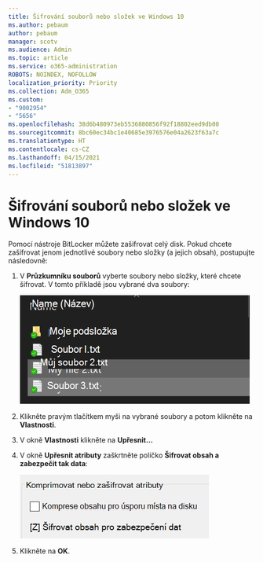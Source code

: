```yaml
---
title: Šifrování souborů nebo složek ve Windows 10
ms.author: pebaum
author: pebaum
manager: scotv
ms.audience: Admin
ms.topic: article
ms.service: o365-administration
ROBOTS: NOINDEX, NOFOLLOW
localization_priority: Priority
ms.collection: Adm_O365
ms.custom:
- "9002954"
- "5656"
ms.openlocfilehash: 38d6b480973eb5536880856f92f18802eed9db08
ms.sourcegitcommit: 8bc60ec34bc1e40685e3976576e04a2623f63a7c
ms.translationtype: HT
ms.contentlocale: cs-CZ
ms.lasthandoff: 04/15/2021
ms.locfileid: "51813897"
---
```

# <a name="encrypt-files-or-folder-in-windows-10"></a>Šifrování souborů nebo složek ve Windows 10

Pomocí nástroje BitLocker můžete zašifrovat celý disk. Pokud chcete zašifrovat jenom jednotlivé soubory nebo složky (a jejich obsah), postupujte následovně:

1. V **Průzkumníku souborů** vyberte soubory nebo složky, které chcete šifrovat. V tomto příkladě jsou vybrané dva soubory:

    ![Výběr souborů nebo složek k šifrování](media/select-for-encrypting.png)

2. Klikněte pravým tlačítkem myši na vybrané soubory a potom klikněte na **Vlastnosti**.

3. V okně **Vlastnosti** klikněte na **Upřesnit…**

4. V okně **Upřesnit atributy** zaškrtněte políčko **Šifrovat obsah a zabezpečit tak data**:

    ![Šifrování obsahu](media/encrypt-contents.png)

5. Klikněte na **OK**.
